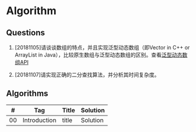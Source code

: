 # Algorithm

## Questions

1. [20181105]请谈谈数组的特点，并且实现泛型动态数组（即Vector in C++ or ArrayList in Java），比较原生数组与泛型动态数组的区别。查看[泛型动态数组API](https://github.com/guokaide/algorithm/blob/master/questions/questions.md)

2. [20181107]请实现正确的二分查找算法，并分析其时间复杂度。

## Algorithms

|#|Tag|Title|Solution|
|:---:|:---:|:---|:---|
|00|Introduction|title|Solution|
